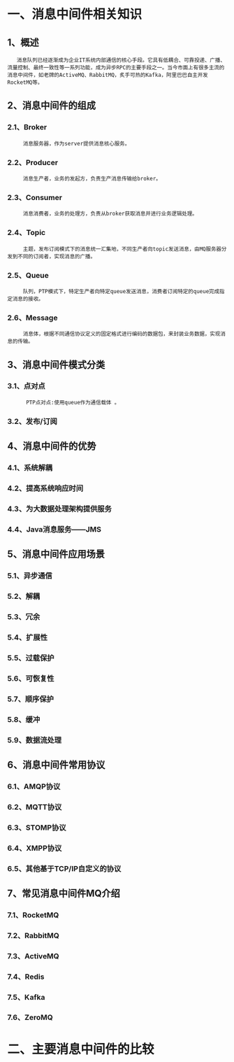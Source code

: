 # 一、消息中间件相关知识

##          1、概述

       消息队列已经逐渐成为企业IT系统内部通信的核心手段。它具有低耦合、可靠投递、广播、流量控制、最终一致性等一系列功能，成为异步RPC的主要手段之一。当今市面上有很多主流的消息中间件，如老牌的ActiveMQ、RabbitMQ，炙手可热的Kafka，阿里巴巴自主开发RocketMQ等。

##          2、消息中间件的组成

###                   2.1、Broker

         消息服务器，作为server提供消息核心服务。

###                   2.2、Producer

         消息生产者，业务的发起方，负责生产消息传输给broker。

###                   2.3、Consumer

         消息消费者，业务的处理方，负责从broker获取消息并进行业务逻辑处理。

###                   2.4、Topic

         主题，发布订阅模式下的消息统一汇集地，不同生产者向topic发送消息，由MQ服务器分发到不同的订阅者，实现消息的广播。

###                   2.5、Queue

         队列，PTP模式下，特定生产者向特定queue发送消息，消费者订阅特定的queue完成指定消息的接收。

###                   2.6、Message

         消息体，根据不同通信协议定义的固定格式进行编码的数据包，来封装业务数据，实现消息的传输。

##          3、消息中间件模式分类

###                   3.1、点对点

          PTP点对点:使用queue作为通信载体 。



###                   3.2、发布/订阅

##          4、消息中间件的优势

###                   4.1、系统解耦

###                   4.2、提高系统响应时间

###                   4.3、为大数据处理架构提供服务

###                   4.4、Java消息服务——JMS

##          5、消息中间件应用场景

###                   5.1、异步通信

###                   5.2、解耦

###                   5.3、冗余

###                   5.4、扩展性

###                   5.5、过载保护

###                   5.6、可恢复性

###                   5.7、顺序保护

###                   5.8、缓冲

###                   5.9、数据流处理

##          6、消息中间件常用协议

###                   6.1、AMQP协议

###                   6.2、MQTT协议

###                   6.3、STOMP协议

###                   6.4、XMPP协议

###                   6.5、其他基于TCP/IP自定义的协议

##          7、常见消息中间件MQ介绍

###                   7.1、RocketMQ

###                   7.2、RabbitMQ

###                   7.3、ActiveMQ

###                   7.4、Redis

###                   7.5、Kafka

###                   7.6、ZeroMQ

# 二、主要消息中间件的比较







